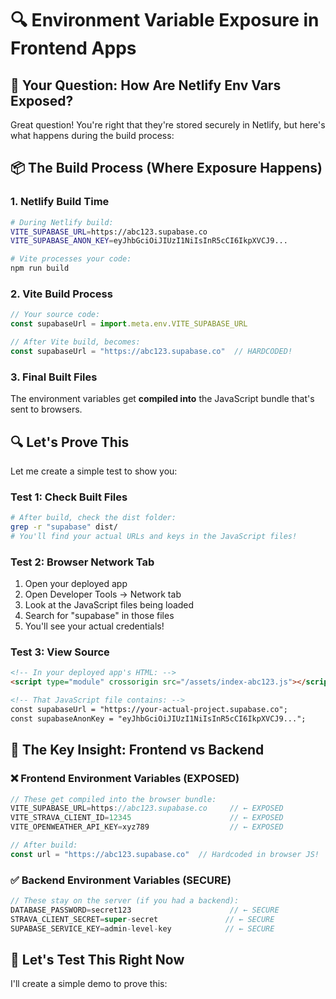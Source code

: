 # 🔍 Environment Variable Exposure in Frontend Apps

## 🤔 **Your Question: How Are Netlify Env Vars Exposed?**

Great question! You're right that they're stored securely in Netlify, but here's what happens during the build process:

## 📦 **The Build Process (Where Exposure Happens)**

### 1. **Netlify Build Time**
```bash
# During Netlify build:
VITE_SUPABASE_URL=https://abc123.supabase.co
VITE_SUPABASE_ANON_KEY=eyJhbGciOiJIUzI1NiIsInR5cCI6IkpXVCJ9...

# Vite processes your code:
npm run build
```

### 2. **Vite Build Process**
```javascript
// Your source code:
const supabaseUrl = import.meta.env.VITE_SUPABASE_URL

// After Vite build, becomes:
const supabaseUrl = "https://abc123.supabase.co"  // HARDCODED!
```

### 3. **Final Built Files**
The environment variables get **compiled into** the JavaScript bundle that's sent to browsers.

## 🔍 **Let's Prove This**

Let me create a simple test to show you:

### Test 1: Check Built Files
```bash
# After build, check the dist folder:
grep -r "supabase" dist/
# You'll find your actual URLs and keys in the JavaScript files!
```

### Test 2: Browser Network Tab
1. Open your deployed app
2. Open Developer Tools → Network tab
3. Look at the JavaScript files being loaded
4. Search for "supabase" in those files
5. You'll see your actual credentials!

### Test 3: View Source
```html
<!-- In your deployed app's HTML: -->
<script type="module" crossorigin src="/assets/index-abc123.js"></script>

<!-- That JavaScript file contains: -->
const supabaseUrl = "https://your-actual-project.supabase.co";
const supabaseAnonKey = "eyJhbGciOiJIUzI1NiIsInR5cCI6IkpXVCJ9...";
```

## 🚨 **The Key Insight: Frontend vs Backend**

### ❌ **Frontend Environment Variables (EXPOSED)**
```javascript
// These get compiled into the browser bundle:
VITE_SUPABASE_URL=https://abc123.supabase.co     // ← EXPOSED
VITE_STRAVA_CLIENT_ID=12345                      // ← EXPOSED  
VITE_OPENWEATHER_API_KEY=xyz789                  // ← EXPOSED

// After build:
const url = "https://abc123.supabase.co"  // Hardcoded in browser JS!
```

### ✅ **Backend Environment Variables (SECURE)**
```javascript
// These stay on the server (if you had a backend):
DATABASE_PASSWORD=secret123                      // ← SECURE
STRAVA_CLIENT_SECRET=super-secret               // ← SECURE
SUPABASE_SERVICE_KEY=admin-level-key            // ← SECURE
```

## 🔬 **Let's Test This Right Now**

I'll create a simple demo to prove this: